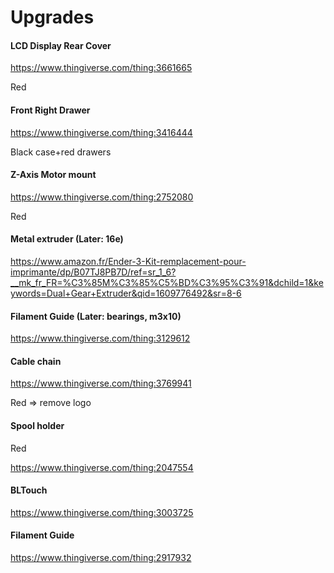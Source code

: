 # Upgrades

#### LCD Display Rear Cover

https://www.thingiverse.com/thing:3661665

Red

#### Front Right Drawer

https://www.thingiverse.com/thing:3416444

Black case+red drawers

#### Z-Axis Motor mount

https://www.thingiverse.com/thing:2752080

Red

#### Metal extruder (Later: 16e)

https://www.amazon.fr/Ender-3-Kit-remplacement-pour-imprimante/dp/B07TJ8PB7D/ref=sr_1_6?__mk_fr_FR=%C3%85M%C3%85%C5%BD%C3%95%C3%91&dchild=1&keywords=Dual+Gear+Extruder&qid=1609776492&sr=8-6

#### Filament Guide (Later: bearings, m3x10)

https://www.thingiverse.com/thing:3129612

#### Cable chain 

https://www.thingiverse.com/thing:3769941

Red => remove logo

#### Spool holder

Red

https://www.thingiverse.com/thing:2047554 

#### BLTouch

https://www.thingiverse.com/thing:3003725

#### Filament Guide

https://www.thingiverse.com/thing:2917932